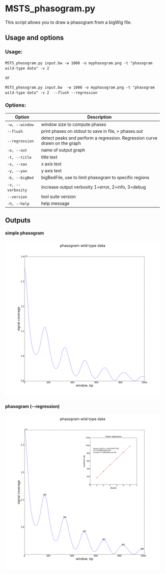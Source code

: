 # MSTS_phasogram.py

This script allows you to draw a phasogram from a bigWig file.

## Usage and options

### Usage:

`MSTS_phasogram.py input.bw -w 1000 -o myphasogram.png -t "phasogram wild-type data" -v 2`

or 

`MSTS_phasogram.py input.bw  -w 1000 -o myphasogram.png -t "phasogram wild-type data" -v 2  --flush --regression`

### Options:

| Option | Description |
| ------ | ----------- |
| `-w, --window` | window size to compute phases |
| `--flush` | print phases on stdout to save in file, > phases.out |   
| `--regression` | detect peaks and perform a regression. Regression curve drawn on the graph |
| `-o, --out` | name of output graph |
| `-t, --title` | title text |
| `-x, --xax` | x axis text |
| `-y, --yax` | y axis text |
| `-b, --bigBed` | bigBedFile, use to limit phasogram to specific regions |
| `-v, --verbosity` | increase output verbosity 1=error, 2=info, 3=debug |
| `--version` | tool suite version |
| `-h, --help` | help message |

## Outputs

#### simple phasogram
![image](images/myphasogram.png)

#### phasogram (--regression)
![image](images/myphasogram2.png)
